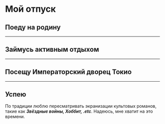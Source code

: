 # Мой отпуск

## Поеду на родину

---
## Займусь активным отдыхом

---
## Посещу **__Императорский дворец Токио__**

---
## Успею
По традиции люблю пересматривать экранизации культовых романов, такие как *__Звёздные войны, Хоббит, .etc__*. Надеюсь, мне хватит на это времени.